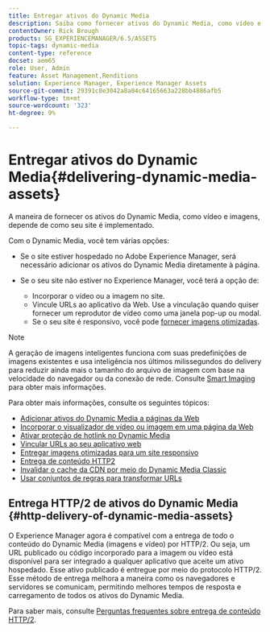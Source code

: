 ```yaml
---
title: Entregar ativos do Dynamic Media
description: Saiba como fornecer ativos do Dynamic Media, como vídeo e imagens, às suas páginas da Web.
contentOwner: Rick Brough
products: SG_EXPERIENCEMANAGER/6.5/ASSETS
topic-tags: dynamic-media
content-type: reference
docset: aem65
role: User, Admin
feature: Asset Management,Renditions
solution: Experience Manager, Experience Manager Assets
source-git-commit: 29391c8e3042a8a04c64165663a228bb4886afb5
workflow-type: tm+mt
source-wordcount: '323'
ht-degree: 9%

---
```


# Entregar ativos do Dynamic Media{#delivering-dynamic-media-assets}

A maneira de fornecer os ativos do Dynamic Media, como vídeo e imagens, depende de como seu site é implementado.

Com o Dynamic Media, você tem várias opções:

* Se o site estiver hospedado no Adobe Experience Manager, será necessário adicionar os ativos do Dynamic Media diretamente à página.
* Se o seu site não estiver no Experience Manager, você terá a opção de:

   * Incorporar o vídeo ou a imagem no site.
   * Vincule URLs ao aplicativo da Web. Use a vinculação quando quiser fornecer um reprodutor de vídeo como uma janela pop-up ou modal.
   * Se o seu site é responsivo, você pode [fornecer imagens otimizadas](/help/assets/responsive-site.md).

>[!NOTE]
>
>A geração de imagens inteligentes funciona com suas predefinições de imagens existentes e usa inteligência nos últimos milissegundos do delivery para reduzir ainda mais o tamanho do arquivo de imagem com base na velocidade do navegador ou da conexão de rede. Consulte [Smart Imaging](/help/assets/imaging-faq.md) para obter mais informações.

Para obter mais informações, consulte os seguintes tópicos:

* [Adicionar ativos do Dynamic Media a páginas da Web](/help/assets/adding-dynamic-media-assets-to-pages.md)
* [Incorporar o visualizador de vídeo ou imagem em uma página da Web](/help/assets/embed-code.md)
* [Ativar proteção de hotlink no Dynamic Media](/help/assets/hotlink-protection.md)
* [Vincular URLs ao seu aplicativo web](/help/assets/linking-urls-to-yourwebapplication.md)
* [Entregar imagens otimizadas para um site responsivo](/help/assets/responsive-site.md)
* [Entrega de conteúdo HTTP2](/help/assets/http2.md)
* [Invalidar o cache da CDN por meio do Dynamic Media Classic](/help/assets/invalidate-cdn-cache-dm-classic.md)
* [Usar conjuntos de regras para transformar URLs](/help/assets/using-rulesets-to-transform-urls.md)


## Entrega HTTP/2 de ativos do Dynamic Media {#http-delivery-of-dynamic-media-assets}

O Experience Manager agora é compatível com a entrega de todo o conteúdo do Dynamic Media (imagens e vídeo) por HTTP/2. Ou seja, um URL publicado ou código incorporado para a imagem ou vídeo está disponível para ser integrado a qualquer aplicativo que aceite um ativo hospedado. Esse ativo publicado é entregue por meio do protocolo HTTP/2. Esse método de entrega melhora a maneira como os navegadores e servidores se comunicam, permitindo melhores tempos de resposta e carregamento de todos os ativos do Dynamic Media.

Para saber mais, consulte [Perguntas frequentes sobre entrega de conteúdo HTTP/2](/help/sites-administering/scene7-http2faq.md).
